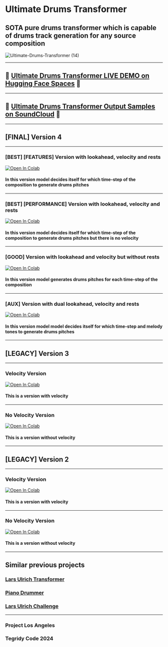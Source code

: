 # Ultimate Drums Transformer
## SOTA pure drums transformer which is capable of drums track generation for any source composition

![Ultimate-Drums-Transformer (14)](https://github.com/asigalov61/Ultimate-Drums-Transformer/assets/56325539/dce171bf-f482-43fe-9a72-eee6641622cc)

***

## 🤗 [Ultimate Drums Transformer LIVE DEMO on Hugging Face Spaces](https://huggingface.co/spaces/asigalov61/Ultimate-Drums-Transformer) 🤗

***

## 🥁 [Ultimate Drums Transformer Output Samples on SoundCloud](https://soundcloud.com/aleksandr-sigalov-61/sets/ultimate-drums-transformer) 🥁

***

## [FINAL] Version 4

***

### [BEST] [FEATURES] Version with lookahead, velocity and rests

[![Open In Colab][colab-badge]][colab-notebook6]

[colab-notebook6]: <https://colab.research.google.com/github/asigalov61/Ultimate-Drums-Transformer/blob/main/Ultimate_Drums_Transformer.ipynb>
[colab-badge]: <https://colab.research.google.com/assets/colab-badge.svg>

#### In this version model decides itself for which time-step of the composition to generate drums pitches

***

### [BEST] [PERFORMANCE] Version with lookahead, velocity and rests

[![Open In Colab][colab-badge]][colab-notebook8]

[colab-notebook8]: <https://colab.research.google.com/github/asigalov61/Ultimate-Drums-Transformer/blob/main/Ultimate_Drums_Transformer_Rests_No_Velocity.ipynb>
[colab-badge]: <https://colab.research.google.com/assets/colab-badge.svg>

#### In this version model decides itself for which time-step of the composition to generate drums pitches but there is no velocity

***

### [GOOD] Version with lookahead and velocity but without rests

[![Open In Colab][colab-badge]][colab-notebook5]

[colab-notebook5]: <https://colab.research.google.com/github/asigalov61/Ultimate-Drums-Transformer/blob/main/Ultimate_Drums_Transformer_Velocity.ipynb>
[colab-badge]: <https://colab.research.google.com/assets/colab-badge.svg>

#### In this version model generates drums pitches for each time-step of the composition

***

### [AUX] Version with dual lookahead, velocity and rests

[![Open In Colab][colab-badge]][colab-notebook7]

[colab-notebook7]: <https://colab.research.google.com/github/asigalov61/Ultimate-Drums-Transformer/blob/main/Ultimate_Drums_Transformer_Tones_Rests_Velocity.ipynb>
[colab-badge]: <https://colab.research.google.com/assets/colab-badge.svg>

#### In this version model model decides itself for which time-step and melody tones to generate drums pitches

***

## [LEGACY] Version 3

***

### Velocity Version

[![Open In Colab][colab-badge]][colab-notebook3]

[colab-notebook3]: <https://colab.research.google.com/github/asigalov61/Ultimate-Drums-Transformer/blob/main/Ultimate_Drums_Transformer_Velocity_Ver_3.ipynb>
[colab-badge]: <https://colab.research.google.com/assets/colab-badge.svg>

#### This is a version with velocity

***

### No Velocity Version

[![Open In Colab][colab-badge]][colab-notebook4]

[colab-notebook4]: <https://colab.research.google.com/github/asigalov61/Ultimate-Drums-Transformer/blob/main/Ultimate_Drums_Transformer_Ver_3.ipynb>
[colab-badge]: <https://colab.research.google.com/assets/colab-badge.svg>

#### This is a version without velocity

***

## [LEGACY] Version 2

***

### Velocity Version

[![Open In Colab][colab-badge]][colab-notebook1]

[colab-notebook1]: <https://colab.research.google.com/github/asigalov61/Ultimate-Drums-Transformer/blob/main/Ultimate_Drums_Transformer_Velocity_Ver_2.ipynb>
[colab-badge]: <https://colab.research.google.com/assets/colab-badge.svg>

#### This is a version with velocity

***

### No Velocity Version

[![Open In Colab][colab-badge]][colab-notebook2]

[colab-notebook2]: <https://colab.research.google.com/github/asigalov61/Ultimate-Drums-Transformer/blob/main/Ultimate_Drums_Transformer_Ver_2.ipynb>
[colab-badge]: <https://colab.research.google.com/assets/colab-badge.svg>

#### This is a version without velocity

***

## Similar previous projects

### [Lars Ulrich Transformer](https://github.com/asigalov61/Lars-Ulrich-Transformer)
### [Piano Drummer](https://github.com/asigalov61/Piano-Drummer)
### [Lars Ulrich Challenge](https://github.com/asigalov61/Lars-Ulrich-Challenge)

***

### Project Los Angeles
### Tegridy Code 2024
